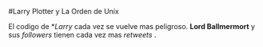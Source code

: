 #Larry Plotter y La Orden de Unix

El codigo de **Larry* cada vez se vuelve mas peligroso.
**Lord Ballmermort** y sus *followers* tienen cada vez mas *retweets* .
